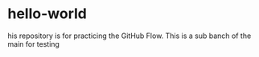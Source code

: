 # hello-world
his repository is for practicing the GitHub Flow.
This is a sub banch of the main for testing
